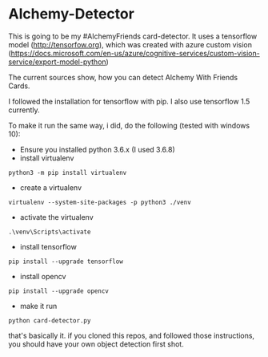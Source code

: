 # Alchemy-Detector

This is going to be my #AlchemyFriends card-detector.
It uses a tensorflow model (http://tensorfow.org), which was created with azure custom vision (https://docs.microsoft.com/en-us/azure/cognitive-services/custom-vision-service/export-model-python)

The current sources show, how you can detect Alchemy With Friends Cards.

I followed the installation for tensorflow with pip. I also use tensorflow 1.5 currently.

To make it run the same way, i did, do the following (tested with windows 10):
* Ensure you installed python 3.6.x (I used 3.6.8)
* install virtualenv
```
python3 -m pip install virtualenv
```
* create a virtualenv
```
virtualenv --system-site-packages -p python3 ./venv
```
* activate the virtualenv
```
.\venv\Scripts\activate

```
* install tensorflow
```
pip install --upgrade tensorflow
```
* install opencv
```
pip install --upgrade opencv
```

* make it run
```
python card-detector.py
```


that's basically it. if you cloned this repos, and followed those instructions, you should have your own object detection first shot.

